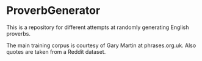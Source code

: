 # ProverbGenerator
This is a repository for different attempts at randomly generating English proverbs.

The main training corpus is courtesy of Gary Martin at phrases.org.uk. Also quotes are taken from a Reddit dataset.
